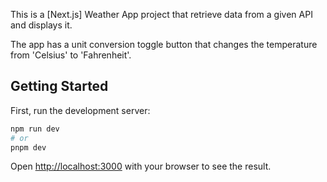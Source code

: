 This is a [Next.js] Weather App project that retrieve data from a given API and displays it.

The app has a unit conversion toggle button that changes the temperature from 'Celsius' to 'Fahrenheit'.

## Getting Started

First, run the development server:

```bash
npm run dev
# or
pnpm dev
```
Open [http://localhost:3000](http://localhost:3000) with your browser to see the result.


